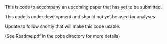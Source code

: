 This is code to accompany an upcoming paper that has yet to be submitted.

This code is under development and should not yet be used for analyses.

Update to follow shortly that will make this code usable.

(See Readme.pdf in the cobs directory for more details)
